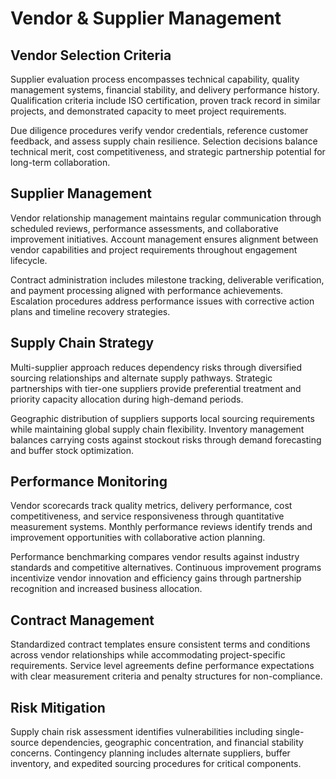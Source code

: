 # Vendor & Supplier Management

## Vendor Selection Criteria

Supplier evaluation process encompasses technical capability, quality management systems, financial stability, and delivery performance history. Qualification criteria include ISO certification, proven track record in similar projects, and demonstrated capacity to meet project requirements.

Due diligence procedures verify vendor credentials, reference customer feedback, and assess supply chain resilience. Selection decisions balance technical merit, cost competitiveness, and strategic partnership potential for long-term collaboration.

## Supplier Management

Vendor relationship management maintains regular communication through scheduled reviews, performance assessments, and collaborative improvement initiatives. Account management ensures alignment between vendor capabilities and project requirements throughout engagement lifecycle.

Contract administration includes milestone tracking, deliverable verification, and payment processing aligned with performance achievements. Escalation procedures address performance issues with corrective action plans and timeline recovery strategies.

## Supply Chain Strategy

Multi-supplier approach reduces dependency risks through diversified sourcing relationships and alternate supply pathways. Strategic partnerships with tier-one suppliers provide preferential treatment and priority capacity allocation during high-demand periods.

Geographic distribution of suppliers supports local sourcing requirements while maintaining global supply chain flexibility. Inventory management balances carrying costs against stockout risks through demand forecasting and buffer stock optimization.

## Performance Monitoring

Vendor scorecards track quality metrics, delivery performance, cost competitiveness, and service responsiveness through quantitative measurement systems. Monthly performance reviews identify trends and improvement opportunities with collaborative action planning.

Performance benchmarking compares vendor results against industry standards and competitive alternatives. Continuous improvement programs incentivize vendor innovation and efficiency gains through partnership recognition and increased business allocation.

## Contract Management

Standardized contract templates ensure consistent terms and conditions across vendor relationships while accommodating project-specific requirements. Service level agreements define performance expectations with clear measurement criteria and penalty structures for non-compliance.

## Risk Mitigation

Supply chain risk assessment identifies vulnerabilities including single-source dependencies, geographic concentration, and financial stability concerns. Contingency planning includes alternate suppliers, buffer inventory, and expedited sourcing procedures for critical components.